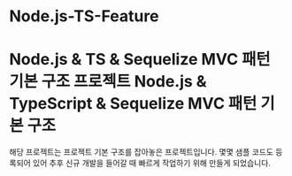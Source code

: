 # Node.js-TS-Feature
Node.js &amp; TS &amp; Sequelize MVC 패턴 기본 구조 프로젝트
Node.js & TypeScript & Sequelize MVC 패턴 기본 구조
=============

해당 프로젝트는 프로젝트 기본 구조를 잡아놓은 프로젝트입니다.
몇몇 샘플 코드도 등록되어 있어 추후 신규 개발을 들어갈 때 빠르게 작업하기 위해 만들게 되었습니다.
